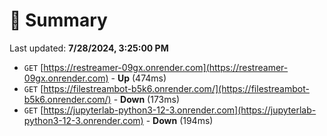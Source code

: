 # 📖 Summary
Last updated: **7/28/2024, 3:25:00 PM**

- `GET` [https://restreamer-09gx.onrender.com](https://restreamer-09gx.onrender.com) - **Up** (474ms)
- `GET` [https://filestreambot-b5k6.onrender.com/](https://filestreambot-b5k6.onrender.com/) - **Down** (173ms)
- `GET` [https://jupyterlab-python3-12-3.onrender.com](https://jupyterlab-python3-12-3.onrender.com) - **Down** (194ms)
